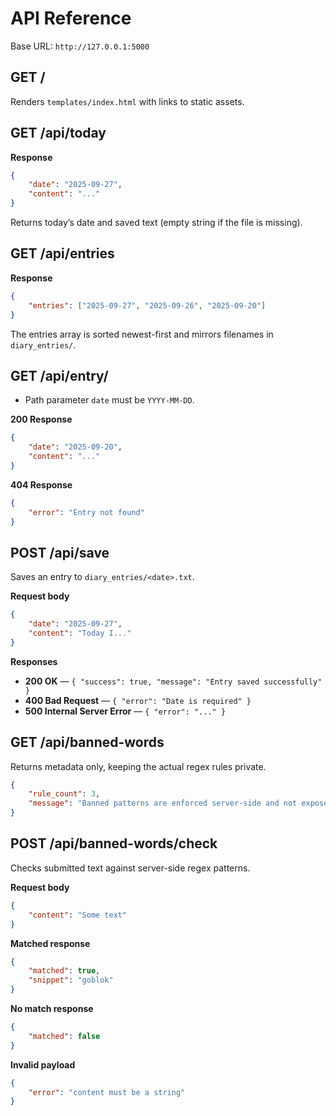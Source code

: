 # API Reference

Base URL: `http://127.0.0.1:5000`

## GET /

Renders `templates/index.html` with links to static assets.

## GET /api/today

**Response**

```json
{
	"date": "2025-09-27",
	"content": "..."
}
```

Returns today’s date and saved text (empty string if the file is missing).

## GET /api/entries

**Response**

```json
{
	"entries": ["2025-09-27", "2025-09-26", "2025-09-20"]
}
```

The entries array is sorted newest-first and mirrors filenames in `diary_entries/`.

## GET /api/entry/<date>

- Path parameter `date` must be `YYYY-MM-DD`.

**200 Response**

```json
{
	"date": "2025-09-20",
	"content": "..."
}
```

**404 Response**

```json
{
	"error": "Entry not found"
}
```

## POST /api/save

Saves an entry to `diary_entries/<date>.txt`.

**Request body**

```json
{
	"date": "2025-09-27",
	"content": "Today I..."
}
```

**Responses**

- **200 OK** — `{ "success": true, "message": "Entry saved successfully" }`
- **400 Bad Request** — `{ "error": "Date is required" }`
- **500 Internal Server Error** — `{ "error": "..." }`

## GET /api/banned-words

Returns metadata only, keeping the actual regex rules private.

```json
{
	"rule_count": 3,
	"message": "Banned patterns are enforced server-side and not exposed."
}
```

## POST /api/banned-words/check

Checks submitted text against server-side regex patterns.

**Request body**

```json
{
	"content": "Some text"
}
```

**Matched response**

```json
{
	"matched": true,
	"snippet": "goblok"
}
```

**No match response**

```json
{
	"matched": false
}
```

**Invalid payload**

```json
{
	"error": "content must be a string"
}
```
